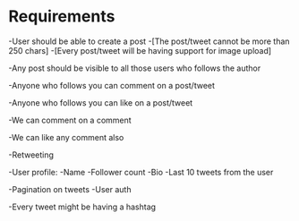 # Requirements 

-User should be able to create a post
    -[The post/tweet cannot be more than 250 chars]
    -[Every post/tweet will be having support for image upload]

-Any post should be visible to all those users who follows the author

-Anyone who follows you can comment on a post/tweet

-Anyone who follows you can like on a post/tweet

-We can comment on a comment

-We can like any comment also

-Retweeting

  -User profile:
    -Name
    -Follower count
    -Bio
    -Last 10 tweets from the user
    
-Pagination on tweets
-User auth

-Every tweet might be having a hashtag

